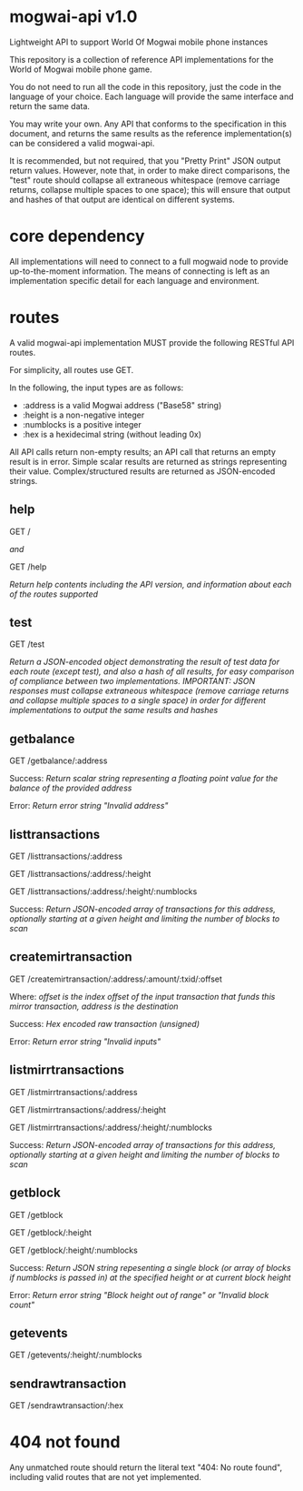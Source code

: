 # mogwai-api v1.0
Lightweight API to support World Of Mogwai mobile phone instances

This repository is a collection of reference API implementations for the World of Mogwai mobile phone game.

You do not need to run all the code in this repository, just the code in the language of your choice.  Each language will provide the same interface and return the same data.

You may write your own. Any API that conforms to the specification in this document, and returns the same results as the reference implementation(s) can be considered a valid mogwai-api.

It is recommended, but not required, that you "Pretty Print" JSON output return values.  However, note that, in order to make direct comparisons, the "test" route should collapse all extraneous whitespace (remove carriage returns, collapse multiple spaces to one space); this will ensure that output and hashes of that output are identical on different systems.

# core dependency
All implementations will need to connect to a full mogwaid node to provide up-to-the-moment information.  The means of connecting is left as an implementation specific detail for each language and environment.

# routes
A valid mogwai-api implementation MUST provide the following RESTful API routes.  

For simplicity, all routes use GET.

In the following, the input types are as follows:
* :address is a valid Mogwai address ("Base58" string)
* :height is a non-negative integer
* :numblocks is a positive integer
* :hex is a hexidecimal string (without leading 0x)

All API calls return non-empty results; an API call that returns an empty result is in error.  Simple scalar results are returned as strings representing their value.  Complex/structured results are returned as JSON-encoded strings.

## help 
GET /

_and_ 

GET /help 

_Return help contents including the API version, and information about each of the routes supported_

## test
GET /test

_Return a JSON-encoded object demonstrating the result of test data for each route (except test), and also a hash of all results, for easy comparison of compliance between two implementations. IMPORTANT: JSON responses must collapse extraneous whitespace (remove carriage returns and collapse multiple spaces to a single space) in order for different implementations to output the same results and hashes_

## getbalance
GET /getbalance/:address

Success: _Return scalar string representing a floating point value for the balance of the provided address_

Error: _Return error string "Invalid address"_

## listtransactions
GET /listtransactions/:address

GET /listtransactions/:address/:height

GET /listtransactions/:address/:height/:numblocks

Success: _Return JSON-encoded array of transactions for this address, optionally starting at a given height and limiting the number of blocks to scan_

## createmirtransaction
GET /createmirtransaction/:address/:amount/:txid/:offset

Where: _offset is the index offset of the input transaction that funds this mirror transaction, address is the destination_

Success: _Hex encoded raw transaction (unsigned)_

Error: _Return error string "Invalid inputs"_

## listmirrtransactions
GET /listmirrtransactions/:address

GET /listmirrtransactions/:address/:height

GET /listmirrtransactions/:address/:height/:numblocks

Success: _Return JSON-encoded array of transactions for this address, optionally starting at a given height and limiting the number of blocks to scan_


## getblock
GET /getblock

GET /getblock/:height

GET /getblock/:height/:numblocks

Success: _Return JSON string repesenting a single block (or array of blocks if numblocks is passed in) at the specified height or at current block height_

Error: _Return error string "Block height out of range" or "Invalid block count"_


## getevents
GET /getevents/:height/:numblocks

## sendrawtransaction
GET /sendrawtransaction/:hex

# 404 not found 
Any unmatched route should return the literal text "404: No route found", including valid routes that are not yet implemented.
